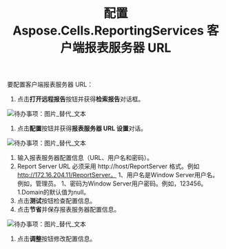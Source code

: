 ﻿---
title: 配置 Aspose.Cells.ReportingServices 客户端报表服务器 URL
type: docs
weight: 40
url: /zh/reportingservices/configuring-aspose-cells-reportingservices-client-report-server-url/
---
要配置客户端报表服务器 URL：

1. 点击**打开远程报告**按钮并获得**检索报告**对话框。

![待办事项：图片_替代_文本](configuring-aspose-cells-reportingservices-client-report-server-url_1.png)

1. 点击**配置**按钮并获得**报表服务器 URL 设置**对话。

![待办事项：图片_替代_文本](configuring-aspose-cells-reportingservices-client-report-server-url_2.png)

1. 输入报表服务器配置信息（URL、用户名和密码）。
 1. Report Server URL 必须采用 http://host/ReportServer 格式。例如 http://172.16.204.11/ReportServer。
1、用户名是Window Server用户名。例如，管理员。
 1、密码为Window Server用户密码。例如，123456。
 1.Domain的默认值为null。
1. 点击**测试**按钮检查配置信息。
1. 点击**节省**并保存报表服务器配置信息。

![待办事项：图片_替代_文本](configuring-aspose-cells-reportingservices-client-report-server-url_3.png)




1. 点击**调整**按钮修改配置信息。
